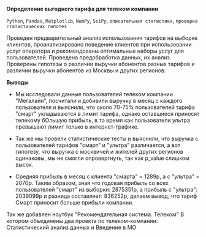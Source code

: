 **Определение выгодного тарифа для телеком компании**

`Python`, `Pandas`, `Matplotlib`, `NumPy`, `SciPy`, `описательная статистика`, `проверка статистических гипотез`

Проведен предварительный анализ использования тарифов на выборке клиентов,
проанализировано поведение клиентов при использовании услуг оператора и
рекомендованы оптимальные наборы услуг для пользователей. Проведена предобработка
данных, их анализ. Проверены гипотезы о различии выручки абонентов разных тарифов и
различии выручки абонентов из Москвы и других регионов.

**Выводы**

- Мы исследовали данные пользователей телеком компании "Мегалайн", посчитали и добивили выручку в месяц с каждого пользователя и выяснили, что около 70-75% пользователей тарифа "смарт" укладываются в лимит тарифа, однако оставшиеся приносят телекому бОльшую прибыль, в то время как пользователи ультра превышают лимит только в интернет-трафике.

- Так же мы провели статистические тесты и выяснили, что выручка с пользователей тарифов "смарт" и "ультра" различается, а вот гипотезу, что выручка с москвичей и жителей других регионов одинаковы, мы не смогли опровергнуть, так как p_value слишком высок.

- Средняя прибыль в месяц с клиента "смарта" = 1289р, а с "ультра" = 2070р. Таким образом, зная что годовая прибыль со всех пользователей "смарт" из выборки: 2875351р, а прибыль с "ультра": 2039099р и разница составляет: 836252р, делаем вывод, что тариф Смарт приносит больше прибыли компании.

Так же добавлен ноутбук "Рекомендательная система. Телеком" В котором объединены два проекта по телеком-компании: Статистический анализ данных и Введение в МО
